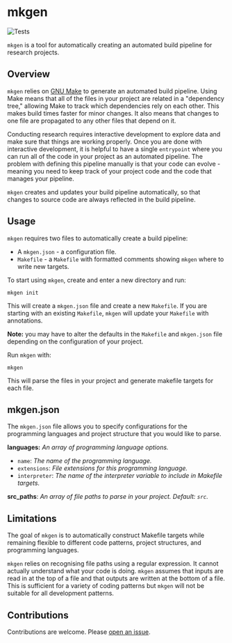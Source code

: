 # mkgen

![Tests](https://github.com/hamishgibbs/mkgen/actions/workflows/tests.yml/badge.svg)

`mkgen` is a tool for automatically creating an automated build pipeline for research projects.

## Overview

`mkgen` relies on [GNU Make](https://www.gnu.org/software/make/) to generate an automated build pipeline. Using Make means that all of the files in your project are related in a "dependency tree," allowing Make to track which dependencies rely on each other. This makes build times faster for minor changes. It also means that changes to one file are propagated to any other files that depend on it.

Conducting research requires interactive development to explore data and make sure that things are working properly. Once you are done with interactive development, it is helpful to have a single `entrypoint` where you can run all of the code in your project as an automated pipeline. The problem with defining this pipeline manually is that your code can evolve - meaning you need to keep track of your project code and the code that manages your pipeline.

`mkgen` creates and updates your build pipeline automatically, so that changes to source code are always reflected in the build pipeline.

## Usage

`mkgen` requires two files to automatically create a build pipeline:
  * A `mkgen.json` - a configuration file.
  * `Makefile` - a `Makefile` with formatted comments showing `mkgen` where to write new targets.

To start using `mkgen`, create and enter a new directory and run:

```
mkgen init
```

This will create a `mkgen.json` file and create a new `Makefile`. If you are starting with an existing `Makefile`, `mkgen` will update your `Makefile` with annotations.

**Note:** you may have to alter the defaults in the `Makefile` and `mkgen.json` file depending on the configuration of your project.

Run `mkgen` with:

```
mkgen
```

This will parse the files in your project and generate makefile targets for each file.

## mkgen.json

The `mkgen.json` file allows you to specify configurations for the programming languages and project structure that you would like to parse.

**languages:** *An array of programming language options.*
  * `name`: *The name of the programming language.*
  * `extensions`: *File extensions for this programming language.*
  * `interpreter`: *The name of the interpreter variable to include in Makefile targets.*

**src_paths**: *An array of file paths to parse in your project. Default: `src`.*

## Limitations

The goal of `mkgen` is to automatically construct Makefile targets while remaining flexible to different code patterns, project structures, and programming languages.

`mkgen` relies on recognising file paths using a regular expression. It cannot actually understand what your code is doing.
`mkgen` assumes that inputs are read in at the top of a file and that outputs are written at the bottom of a file. This is sufficient for a variety of coding patterns but `mkgen` will not be suitable for all development patterns.

## Contributions

Contributions are welcome. Please [open an issue](https://github.com/hamishgibbs/mkgen/issues/new).

